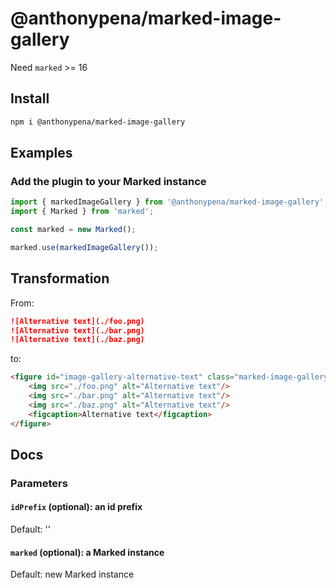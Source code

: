 # @anthonypena/marked-image-gallery

Need `marked` >= 16

## Install

```Bash
npm i @anthonypena/marked-image-gallery
```

## Examples

### Add the plugin to your Marked instance

```TypeScript
import { markedImageGallery } from '@anthonypena/marked-image-gallery';
import { Marked } from 'marked';

const marked = new Marked();

marked.use(markedImageGallery());
```

## Transformation

From:

```Markdown
![Alternative text](./foo.png)
![Alternative text](./bar.png)
![Alternative text](./baz.png)
```

to:

```Html
<figure id="image-gallery-alternative-text" class="marked-image-gallery">
    <img src="./foo.png" alt="Alternative text"/>
    <img src="./bar.png" alt="Alternative text"/>
    <img src="./baz.png" alt="Alternative text"/>
    <figcaption>Alternative text</figcaption>
</figure>
```

## Docs

### Parameters

#### `idPrefix` (optional): an id prefix

Default: ''

#### `marked` (optional): a Marked instance

Default: new Marked instance
